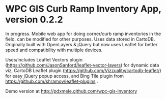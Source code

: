 # WPC GIS Curb Ramp Inventory App, version 0.2.2

In progress. Mobile web app for doing corner/curb ramp inventories in the field, can be modified for other purposes. Uses data stored in CartoDB. Originally built with OpenLayers & jQuery but now uses Leaflet for better speed and compatibility with multiple devices.

Uses/includes Leaflet Vectors plugin (https://github.com/JasonSanford/leaflet-vector-layers) for dynamic data viz, CartoDB Leaflet plugin (https://github.com/Vizzuality/cartodb-leaflet/) for easy jQuery popup access, and Bing Tile plugin from https://github.com/shramov/leaflet-plugins .

Demo version at http://pdxmele.github.com/wpc-gis-inventory
